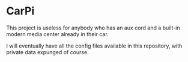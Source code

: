 # CarPi

This project is useless for anybody who has an aux cord and a built-in modern media center already in their car.

I will eventually have all the config files available in this repository, with private data expunged of course.
